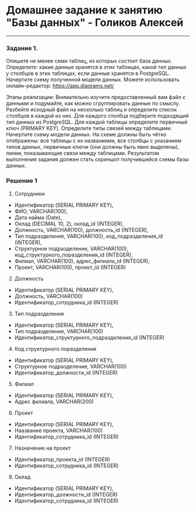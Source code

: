 # Домашнее задание к занятию "Базы данных" - Голиков Алексей

---

### Задание 1.

Опишите не менее семи таблиц, из которых состоит база данных. Определите:
какие данные хранятся в этих таблицах,
какой тип данных у столбцов в этих таблицах, если данные хранятся в PostgreSQL.
Начертите схему полученной модели данных. Можете использовать онлайн-редактор: https://app.diagrams.net/

Этапы реализации:
Внимательно изучите предоставленный вам файл с данными и подумайте, как можно сгруппировать данные по смыслу.
Разбейте исходный файл на несколько таблиц и определите список столбцов в каждой из них.
Для каждого столбца подберите подходящий тип данных из PostgreSQL.
Для каждой таблицы определите первичный ключ (PRIMARY KEY).
Определите типы связей между таблицами.
Начертите схему модели данных. На схеме должны быть чётко отображены:
все таблицы с их названиями,
все столбцы с указанием типов данных,
первичные ключи (они должны быть явно выделены),
линии, показывающие связи между таблицами.
Результатом выполнения задания должен стать скриншот получившейся схемы базы данных.

### Решение 1

1. Сотрудники
- Идентификатор (SERIAL PRIMARY KEY),
- ФИО, VARCHAR(100),
- Дата найма (Date),
- Оклад (DECIMAL 10, 2), оклад_id (INTEGER),
- Должность, VARCHAR(100), должность_id (INTEGER),
- Тип подразделения, VARCHAR(100), код_подразделения_id (INTEGER),
- Структурное подразделение, VARCHAR(100), код_структурного_поразделения_id (INTEGER),
- Филиал, VARCHAR(100), адрес_филиала_id (INTEGER),
- Проект, VARCHAR(100), проект_id (INTEGER)

2. Должность
- Идентификатор (SERIAL PRIMARY KEY),
- Должность, VARCHAR(100)
- Идентификатор_сотрудника_id (INTEGER)

3. Тип подразделения
- Идентификатор (SERIAL PRIMARY KEY),
- Тип подразделения, VARCHAR(100)
- Идентификатор_структурного_подразделения_id (INTEGER)

4. Код структурного поразделения
- Идентификатор (SERIAL PRIMARY KEY),
- Структурное подразделение, VARCHAR(100)
- Идентификатор_должности_id (INTEGER)

5. Филиал
- Идентификатор (SERIAL PRIMARY KEY),
- Адрес филиала, VARCHAR(200)

6. Проект
- Идентификатор (SERIAL PRIMARY KEY),
- Наазвание проекта, VARCHAR(100)
- Идентификатор_сотрудника_id (INTEGER)

7. Назначение на проект
- Идентификатор_проекта_id (INTEGER)
- Идентификатор_сотрудника_id (INTEGER)

8. Оклад
- Идентификатор (SERIAL PRIMARY KEY),
- Идентификатор_должности_id (INTEGER)
- Идентификатор_сотрудника_id (INTEGER)
